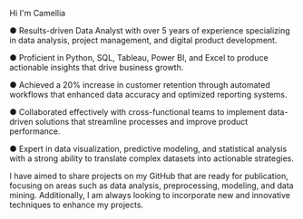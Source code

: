 
Hi
I'm Camellia

●	Results-driven Data Analyst with over 5 years of experience specializing in data analysis, project management, and digital product development. 

●	Proficient in Python, SQL, Tableau, Power BI, and Excel to produce actionable insights that drive business growth. 

●	Achieved a 20% increase in customer retention through automated workflows that enhanced data accuracy and optimized reporting systems. 

●	Collaborated effectively with cross-functional teams to implement data-driven solutions that streamline processes and improve product performance.

●	Expert in data visualization, predictive modeling, and statistical analysis with a strong ability to translate complex datasets into actionable strategies.

I have aimed to share projects on my GitHub that are ready for publication, focusing on areas such as data analysis, preprocessing, modeling, and data mining. Additionally, I am always looking to incorporate new and innovative techniques to enhance my projects.

